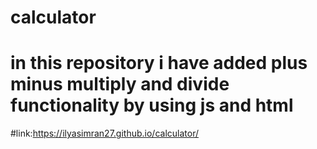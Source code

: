 # calculator
# in this repository i have added plus minus multiply and divide functionality by using js and html
#link:https://ilyasimran27.github.io/calculator/
